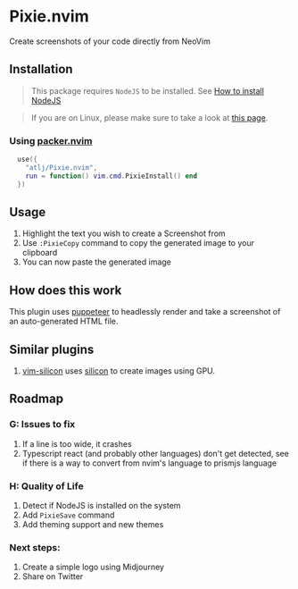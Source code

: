 # Pixie.nvim

Create screenshots of your code directly from NeoVim

## Installation

> This package requires `NodeJS` to be installed.
> See [How to install NodeJS](https://gist.github.com/MichaelCurrin/aa1fc56419a355972b96bce23f3bccba)

> If you are on Linux, please make sure to take a look at [this page](https://github.com/kufii/img-clipboard#linux-use).

### Using [packer.nvim](https://github.com/wbthomason/packer.nvim)


```lua
  use({
    "atlj/Pixie.nvim",
    run = function() vim.cmd.PixieInstall() end
  })
```

## Usage
1. Highlight the text you wish to create a Screenshot from
2. Use `:PixieCopy` command to copy the generated image to your clipboard
3. You can now paste the generated image

## How does this work

This plugin uses [puppeteer](https://github.com/puppeteer/puppeteer) to headlessly render and take a screenshot of an auto-generated HTML file. 

## Similar plugins

1. [vim-silicon](https://github.com/segeljakt/vim-silicon) uses [silicon](https://github.com/Aloxaf/silicon) to create images using GPU.

## Roadmap

### G: Issues to fix
  1. If a line is too wide, it crashes
  2. Typescript react (and probably other languages) don't get detected, see if there is a way to convert from nvim's language to prismjs language

### H: Quality of Life
  1. Detect if NodeJS is installed on the system
  2. Add `PixieSave` command
  3. Add theming support and new themes

### Next steps:
  1. Create a simple logo using Midjourney
  2. Share on Twitter
